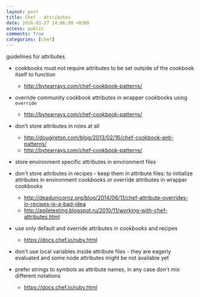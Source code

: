 ```yaml
---
layout: post
title: Chef - Attributes
date: 2016-01-27 14:06:00 +0300
access: public
comments: true
categories: [chef]
---
```


guidelines for attributes

<!-- more -->

- cookbooks must not require attributes to be set outside of the cookbook itself to function

  - <http://bytearrays.com/chef-cookbook-patterns/>

- override community cookbook attributes in wrapper cookbooks using `override`

  - <http://bytearrays.com/chef-cookbook-patterns/>

- don't store attributes in roles at all

  - <http://dougireton.com/blog/2013/02/16/chef-cookbook-anti-patterns/>
  - <http://bytearrays.com/chef-cookbook-patterns/>

- store environment specific attributes in environment files

- don't store attributes in recipes - keep them in attribute files:
  to initialize attributes in environment cookbooks or
  override attributes in wrapper cookbooks

  - <http://deadunicornz.org/blog/2014/06/11/chef-attribute-overrides-in-recipes-is-a-bad-idea>
  - <http://agiletesting.blogspot.ru/2010/11/working-with-chef-attributes.html>

- use only default and override attributes in cookbooks and recipes

  - <https://docs.chef.io/ruby.html>

- don't use local variables inside attribute files - they are eagerly evaluated
  and some node attributes might be not available yet

- prefer strings to symbols as attribute names,
  in any case don't mix different notations

  - <https://docs.chef.io/ruby.html>
